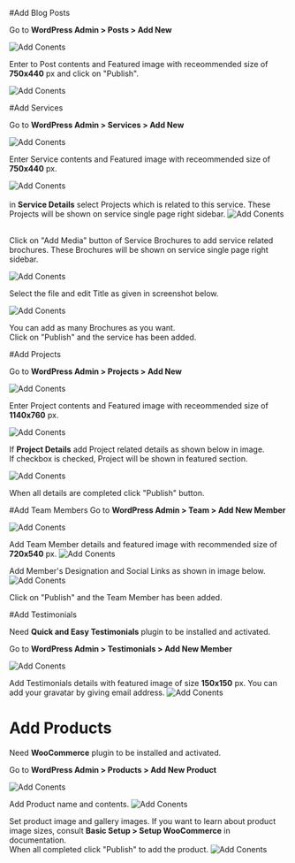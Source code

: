#Add Blog Posts


Go to <strong>WordPress Admin > Posts > Add New</strong>

 <img src="../img/add-contents-blog.png" alt="Add Conents">

Enter to Post contents and Featured image with receommended size of <strong>750x440</strong> px and click on "Publish".

 <img src="../img/add-contents-posts.png" alt="Add Conents">

#Add Services

Go to <strong>WordPress Admin > Services > Add New</strong>

 <img src="../img/add-new-service.png" alt="Add Conents">


 Enter Service contents and Featured image with receommended size of <strong>750x440</strong> px.

 <img src="../img/add-new-service-contents.png" alt="Add Conents">
 </br>
 </br>
 in <strong>Service Details</strong> select Projects  which is related to this service. These Projects will be shown on service single page right sidebar.

 <img src="../img/add-new-service-checklist.png" alt="Add Conents">
 </br>
 </br>

 Click on "Add Media" button of Service Brochures to add service related brochures. These Brochures will be shown on service single page right sidebar.

 <img src="../img/add-new-service-brochures.png" alt="Add Conents">

 Select the file and edit Title as given in screenshot below.

  <img src="../img/add-new-service-brochures-title.png" alt="Add Conents">

  You can add as many Brochures as you want.
  </br>
  Click on "Publish" and the service has been added.

#Add Projects

Go to <strong>WordPress Admin > Projects > Add New </strong>

<img src="../img/add-new-project.png" alt="Add Conents">

Enter Project contents and Featured image with receommended size of <strong>1140x760</strong> px.

<img src="../img/add-new-project-contents.png" alt="Add Conents">

If <strong>Project Details</strong> add Project related details as shown below in image.
</br>
If checkbox is checked, Project will be shown in featured section.

<img src="../img/add-new-project-details.png" alt="Add Conents">

When all details are completed click "Publish" button.

#Add Team Members
Go to <strong>WordPress Admin > Team > Add New Member</strong>

<img src="../img/add-new-team-member.png" alt="Add Conents">

Add Team Member details and featured image with recommended size of <strong>720x540</strong> px.
<img src="../img/add-new-team-detail.png" alt="Add Conents">

Add Member's Designation and Social Links as shown in image below.
<img src="../img/add-new-team-extra-detail.png" alt="Add Conents">

Click on "Publish" and the Team Member has been added.

#Add Testimonials
<p class="disclaimer">Need <strong>Quick and Easy Testimonials</strong> plugin to be installed and activated.</p>

Go to <strong>WordPress Admin > Testimonials > Add New Member</strong>

<img src="../img/add-testimonials.png" alt="Add Conents">

Add Testimonials details with featured image of size <strong>150x150</strong> px. You can add your gravatar by giving email address.
<img src="../img/add-testimonials-details.png" alt="Add Conents">

# Add Products

<p class="disclaimer">Need <strong>WooCommerce</strong> plugin to be installed and activated.</p>

Go to <strong>WordPress Admin > Products > Add New Product</strong>

<img src="../img/add-products.png" alt="Add Conents">

Add Product name and contents.
<img src="../img/add-products-detail.png" alt="Add Conents">

Set product image and gallery images. If you want to learn about product image sizes, consult <strong>Basic Setup > Setup WooCommerce</strong> in documentation.
</br>
When all completed click "Publish" to add the product.
<img src="../img/add-products-detail2.png" alt="Add Conents">
